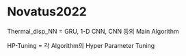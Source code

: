# Novatus2022

Thermal_disp_NN = GRU, 1-D CNN, CNN 등의 Main Algorithm

HP-Tuning = 각 Algorithm의 Hyper Parameter Tuning
